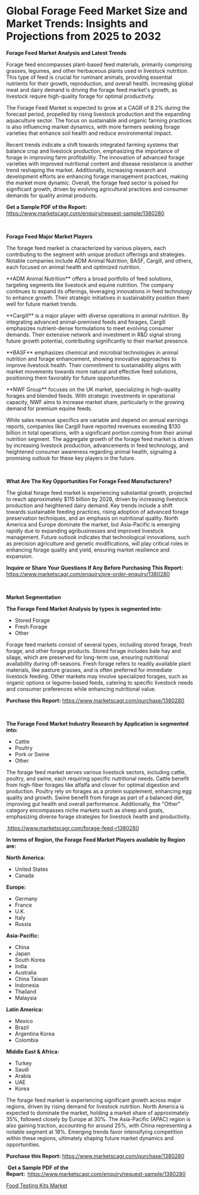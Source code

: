 <p><h1>Global Forage Feed Market Size and Market Trends: Insights and Projections from 2025 to 2032</h1></p><p><strong>Forage Feed Market Analysis and Latest Trends</strong></p>
<p><p>Forage feed encompasses plant-based feed materials, primarily comprising grasses, legumes, and other herbaceous plants used in livestock nutrition. This type of feed is crucial for ruminant animals, providing essential nutrients for their growth, reproduction, and overall health. Increasing global meat and dairy demand is driving the forage feed market's growth, as livestock require high-quality forage for optimal productivity.</p><p>The Forage Feed Market is expected to grow at a CAGR of 8.2% during the forecast period, propelled by rising livestock production and the expanding aquaculture sector. The focus on sustainable and organic farming practices is also influencing market dynamics, with more farmers seeking forage varieties that enhance soil health and reduce environmental impact.</p><p>Recent trends indicate a shift towards integrated farming systems that balance crop and livestock production, emphasizing the importance of forage in improving farm profitability. The innovation of advanced forage varieties with improved nutritional content and disease resistance is another trend reshaping the market. Additionally, increasing research and development efforts are enhancing forage management practices, making the market more dynamic. Overall, the forage feed sector is poised for significant growth, driven by evolving agricultural practices and consumer demands for quality animal products.</p></p>
<p><strong>Get a Sample PDF of the Report:&nbsp;</strong> <a href="https://www.marketscagr.com/enquiry/request-sample/1380280?utm_campaign=3228&utm_medium=2&utm_source=Github&utm_content=ia&utm_term=30032025&utm_id=forage-feed">https://www.marketscagr.com/enquiry/request-sample/1380280</a></p>
<p>&nbsp;</p>
<p><strong>Forage Feed Major Market Players</strong></p>
<p><p>The forage feed market is characterized by various players, each contributing to the segment with unique product offerings and strategies. Notable companies include ADM Animal Nutrition, BASF, Cargill, and others, each focused on animal health and optimized nutrition.</p><p>**ADM Animal Nutrition** offers a broad portfolio of feed solutions, targeting segments like livestock and equine nutrition. The company continues to expand its offerings, leveraging innovations in feed technology to enhance growth. Their strategic initiatives in sustainability position them well for future market trends.</p><p>**Cargill** is a major player with diverse operations in animal nutrition. By integrating advanced animal-premixed feeds and forages, Cargill emphasizes nutrient-dense formulations to meet evolving consumer demands. Their extensive network and investment in R&D signal strong future growth potential, contributing significantly to their market presence.</p><p>**BASF** emphasizes chemical and microbial technologies in animal nutrition and forage enhancement, showing innovative approaches to improve livestock health. Their commitment to sustainability aligns with market movements towards more natural and effective feed solutions, positioning them favorably for future opportunities.</p><p>**NWF Group** focuses on the UK market, specializing in high-quality forages and blended feeds. With strategic investments in operational capacity, NWF aims to increase market share, particularly in the growing demand for premium equine feeds.</p><p>While sales revenue specifics are variable and depend on annual earnings reports, companies like Cargill have reported revenues exceeding $130 billion in total operations, with a significant portion coming from their animal nutrition segment. The aggregate growth of the forage feed market is driven by increasing livestock production, advancements in feed technology, and heightened consumer awareness regarding animal health, signaling a promising outlook for these key players in the future.</p></p>
<p>&nbsp;</p>
<p><strong>What Are The Key Opportunities For Forage Feed Manufacturers?</strong></p>
<p><p>The global forage feed market is experiencing substantial growth, projected to reach approximately $115 billion by 2028, driven by increasing livestock production and heightened dairy demand. Key trends include a shift towards sustainable feeding practices, rising adoption of advanced forage preservation techniques, and an emphasis on nutritional quality. North America and Europe dominate the market, but Asia-Pacific is emerging rapidly due to expanding agribusinesses and improved livestock management. Future outlook indicates that technological innovations, such as precision agriculture and genetic modifications, will play critical roles in enhancing forage quality and yield, ensuring market resilience and expansion.</p></p>
<p><strong>Inquire or Share Your Questions If Any Before Purchasing This Report:</strong> <a href="https://www.marketscagr.com/enquiry/pre-order-enquiry/1380280?utm_campaign=3228&utm_medium=2&utm_source=Github&utm_content=ia&utm_term=30032025&utm_id=forage-feed">https://www.marketscagr.com/enquiry/pre-order-enquiry/1380280</a></p>
<p>&nbsp;</p>
<p><strong>Market Segmentation</strong></p>
<p><strong>The Forage Feed Market Analysis by types is segmented into:</strong></p>
<p><ul><li>Stored Forage</li><li>Fresh Forage</li><li>Other</li></ul></p>
<p><p>Forage feed markets consist of several types, including stored forage, fresh forage, and other forage products. Stored forage includes bale hay and silage, which are preserved for long-term use, ensuring nutritional availability during off-seasons. Fresh forage refers to readily available plant materials, like pasture grasses, and is often preferred for immediate livestock feeding. Other markets may involve specialized forages, such as organic options or legume-based feeds, catering to specific livestock needs and consumer preferences while enhancing nutritional value.</p></p>
<p><strong>Purchase this Report:&nbsp;</strong><a href="https://www.marketscagr.com/purchase/1380280?utm_campaign=3228&utm_medium=2&utm_source=Github&utm_content=ia&utm_term=30032025&utm_id=forage-feed">https://www.marketscagr.com/purchase/1380280</a></p>
<p>&nbsp;</p>
<p><strong>The Forage Feed Market Industry Research by Application is segmented into:</strong></p>
<p><ul><li>Cattle</li><li>Poultry</li><li>Pork or Swine</li><li>Other</li></ul></p>
<p><p>The forage feed market serves various livestock sectors, including cattle, poultry, and swine, each requiring specific nutritional needs. Cattle benefit from high-fiber forages like alfalfa and clover for optimal digestion and production. Poultry rely on forages as a protein supplement, enhancing egg quality and growth. Swine benefit from forage as part of a balanced diet, improving gut health and overall performance. Additionally, the "Other" category encompasses niche markets such as sheep and goats, emphasizing diverse forage strategies for livestock health and productivity.</p></p>
<p><a href="https://www.marketscagr.com/forage-feed-r1380280?utm_campaign=3228&utm_medium=2&utm_source=Github&utm_content=ia&utm_term=30032025&utm_id=forage-feed">&nbsp;https://www.marketscagr.com/forage-feed-r1380280</a></p>
<p><strong>In terms of Region, the Forage Feed Market Players available by Region are:</strong></p>
<p>
    <p> <strong> North America: </strong>
        <ul>
            <li>United States</li>
            <li>Canada</li>
        </ul>
        </p> 
    <p> <strong> Europe: </strong>
        <ul>
            <li>Germany</li>
            <li>France</li>
            <li>U.K.</li>
            <li>Italy</li>
            <li>Russia</li>
        </ul>
        </p> 
    <p> <strong> Asia-Pacific: </strong>
        <ul>
            <li>China</li>
            <li>Japan</li>
            <li>South Korea</li>
            <li>India</li>
            <li>Australia</li>
            <li>China Taiwan</li>
            <li>Indonesia</li>
            <li>Thailand</li>
            <li>Malaysia</li>
        </ul>
        </p> 
    <p> <strong> Latin America: </strong>
        <ul>
            <li>Mexico</li>
            <li>Brazil</li>
            <li>Argentina Korea</li>
            <li>Colombia</li>
        </ul>
        </p> 
    <p> <strong> Middle East & Africa: </strong>
        <ul>
            <li>Turkey</li>
            <li>Saudi</li>
            <li>Arabia</li>
            <li>UAE</li>
            <li>Korea</li>
        </ul>
    </p>
    </p>
<p><p>The forage feed market is experiencing significant growth across major regions, driven by rising demand for livestock nutrition. North America is expected to dominate the market, holding a market share of approximately 35%, followed closely by Europe at 30%. The Asia-Pacific (APAC) region is also gaining traction, accounting for around 25%, with China representing a notable segment at 18%. Emerging trends favor intensifying competition within these regions, ultimately shaping future market dynamics and opportunities.</p></p>
<p><strong>Purchase this Report: </strong><a href="https://www.marketscagr.com/purchase/1380280?utm_campaign=3228&utm_medium=2&utm_source=Github&utm_content=ia&utm_term=30032025&utm_id=forage-feed">https://www.marketscagr.com/purchase/1380280</a></p>
<p>&nbsp;<strong>Get a Sample PDF of the Report:&nbsp;&nbsp;</strong><a href="https://www.marketscagr.com/enquiry/request-sample/1380280?utm_campaign=3228&utm_medium=2&utm_source=Github&utm_content=ia&utm_term=30032025&utm_id=forage-feed">https://www.marketscagr.com/enquiry/request-sample/1380280</a></p>
<p><strong></strong></p>
<p><p><a href="https://github.com/shrebasokib/Market-Research-Report-List-1/blob/main/food-testing-kits-market.md?utm_campaign=3228&utm_medium=2&utm_source=Github&utm_content=ia&utm_term=30032025&utm_id=forage-feed">Food Testing Kits Market</a></p></p>